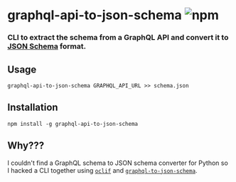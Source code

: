 # graphql-api-to-json-schema ![npm](https://img.shields.io/npm/v/graphql-api-to-json-schema)

### CLI to extract the schema from a GraphQL API and convert it to [JSON Schema](https://json-schema.org/) format. 

## Usage

```
graphql-api-to-json-schema GRAPHQL_API_URL >> schema.json
```


## Installation

```
npm install -g graphql-api-to-json-schema
```

## Why???

I couldn't find a GraphQL schema to JSON schema converter for Python so I hacked a CLI together using [`oclif`](https://oclif.io/) and [`graphql-to-json-schema`](https://github.com/charlypoly/graphql-to-json-schema).